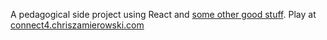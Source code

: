 A pedagogical side project using React and [some other good stuff](package.json). Play at [connect4.chriszamierowski.com](http://connect4.chriszamierowski.com)